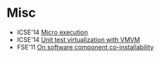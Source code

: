 # Misc

* ICSE'14 [Micro execution](https://scholar.google.com/scholar?q=Micro+execution)
* ICSE'14 [Unit test virtualization with VMVM](https://scholar.google.com/scholar?q=Unit+test+virtualization+with+VMVM)
* FSE'11 [On software component co-installability](https://scholar.google.com/scholar?q=On+software+component+co-installability)
